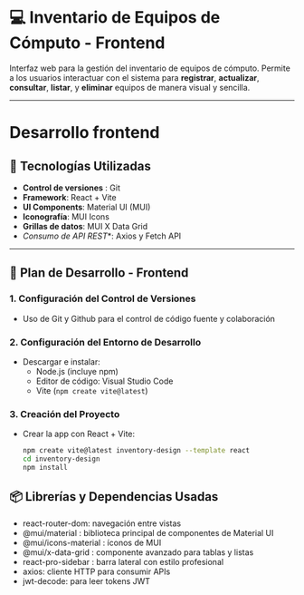 # 💻 Inventario de Equipos de Cómputo - Frontend 

Interfaz web para la gestión del inventario de equipos de cómputo.
Permite a los usuarios interactuar con el sistema para **registrar**, **actualizar**, **consultar**, **listar**, y **eliminar** equipos de manera visual y sencilla.

---

# Desarrollo frontend 

## 🚀 Tecnologías Utilizadas 

- **Control de versiones** : Git
- **Framework**: React + Vite
- **UI Components**: Material UI (MUI)
- **Iconografía**: MUI Icons
- **Grillas de datos**: MUI X Data Grid 
- *Consumo de API REST**: Axios y Fetch API

---

## 🧩 Plan de Desarrollo - Frontend 

### 1. Configuración del Control de Versiones

  - Uso de Git y Github para el control de código fuente y colaboración 

### 2. Configuración del Entorno de Desarrollo 

- Descargar e instalar:
  - Node.js (incluye npm)
  - Editor de código: Visual Studio Code
  - Vite (`npm create vite@latest`)
 
### 3. Creación del Proyecto 

- Crear la app con React + Vite:

  ```bash
  npm create vite@latest inventory-design --template react
  cd inventory-design
  npm install

## 📦 Librerías y Dependencias Usadas
  - react-router-dom: navegación entre vistas
  - @mui/material : biblioteca principal de componentes de Material UI
  - @mui/icons-material : íconos de MUI
  - @mui/x-data-grid : componente avanzado para tablas y listas
  - react-pro-sidebar : barra lateral con estilo profesional 
  - axios: cliente HTTP para consumir APIs
  - jwt-decode: para leer tokens JWT
    
  




